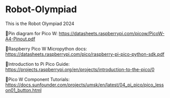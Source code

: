 # Robot-Olympiad

This is the Robot Olympiad 2024

🔗Pin diagram for Pico W: https://datasheets.raspberrypi.com/picow/PicoW-A4-Pinout.pdf


🔗Raspberry Pico W Micropython docs: https://datasheets.raspberrypi.com/pico/raspberry-pi-pico-python-sdk.pdf 


🔗Introduction to Pi Pico Guide: https://projects.raspberrypi.org/en/projects/introduction-to-the-pico/0


🔗Pico W Component Tutorials: https://docs.sunfounder.com/projects/umsk/en/latest/04_pi_pico/pico_lesson01_button.html
